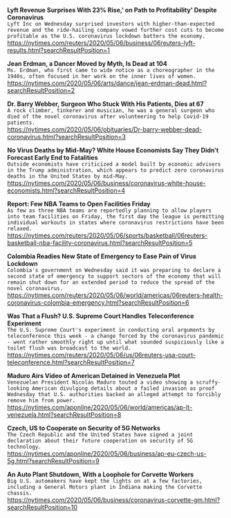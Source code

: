 **Lyft Revenue Surprises With 23% Rise,' on Path to Profitability' Despite Coronavirus**\
`Lyft Inc on Wednesday surprised investors with higher-than-expected revenue and the ride-hailing company vowed further cost cuts to become profitable as the U.S. coronavirus lockdown batters the economy.`\
https://nytimes.com/reuters/2020/05/06/business/06reuters-lyft-results.html?searchResultPosition=1

**Jean Erdman, a Dancer Moved by Myth, Is Dead at 104**\
`Ms. Erdman, who first came to wide notice as a choreographer in the 1940s, often focused in her work on the inner lives of women.`\
https://nytimes.com/2020/05/06/arts/dance/jean-erdman-dead.html?searchResultPosition=2

**Dr. Barry Webber, Surgeon Who Stuck With His Patients, Dies at 67**\
`A rock climber, tinkerer and musician, he was a general surgeon who died of the novel coronavirus after volunteering to help Covid-19 patients.`\
https://nytimes.com/2020/05/06/obituaries/Dr-barry-webber-dead-coronavirus.html?searchResultPosition=3

**No Virus Deaths by Mid-May? White House Economists Say They Didn’t Forecast Early End to Fatalities**\
`Outside economists have criticized a model built by economic advisers in the Trump administration, which appears to predict zero coronavirus deaths in the United States by mid-May.`\
https://nytimes.com/2020/05/06/business/coronavirus-white-house-economists.html?searchResultPosition=4

**Report: Few NBA Teams to Open Facilities Friday**\
`As few as three NBA teams are reportedly planning to allow players into team facilities on Friday, the first day the league is permitting individual workouts in states where coronavirus restrictions have been relaxed.`\
https://nytimes.com/reuters/2020/05/06/sports/basketball/06reuters-basketball-nba-facility-coronavirus.html?searchResultPosition=5

**Colombia Readies New State of Emergency to Ease Pain of Virus Lockdown**\
`Colombia's government on Wednesday said it was preparing to declare a second state of emergency to support sectors of the economy that will remain shut down for an extended period to reduce the spread of the novel coronavirus.`\
https://nytimes.com/reuters/2020/05/06/world/americas/06reuters-health-coronavirus-colombia-emergency.html?searchResultPosition=6

**Was That a Flush? U.S. Supreme Court Handles Teleconference Experiment**\
`The U.S. Supreme Court's experiment in conducting oral arguments by teleconference this week - a change forced by the coronavirus pandemic - went rather smoothly right up until what sounded suspiciously like a toilet flush was broadcast to the world.`\
https://nytimes.com/reuters/2020/05/06/us/06reuters-usa-court-teleconference.html?searchResultPosition=7

**Maduro Airs Video of American Detained in Venezuela Plot**\
`Venezuelan President Nicolás Maduro touted a video showing a scruffy-looking American divulging details about a failed invasion as proof Wednesday that U.S. authorities backed an alleged attempt to forcibly remove him from power.`\
https://nytimes.com/aponline/2020/05/06/world/americas/ap-lt-venezuela.html?searchResultPosition=8

**Czech, US to Cooperate on Security of 5G Networks**\
`The Czech Republic and the United States have signed a joint declaration about their future cooperation on security of 5G technology.`\
https://nytimes.com/aponline/2020/05/06/business/ap-eu-czech-us-5g.html?searchResultPosition=9

**An Auto Plant Shutdown, With a Loophole for Corvette Workers**\
`Big U.S. automakers have kept the lights on at a few factories, including a General Motors plant in Indiana making the Corvette chassis.`\
https://nytimes.com/2020/05/06/business/coronavirus-corvette-gm.html?searchResultPosition=10

